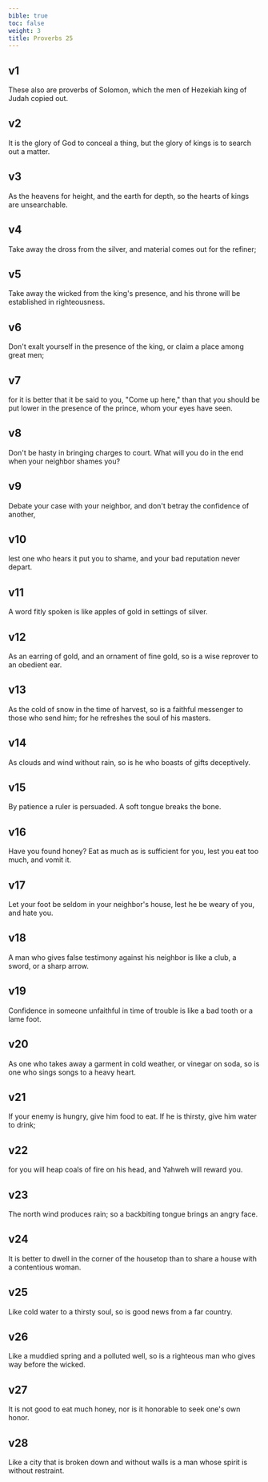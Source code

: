 ```yaml
---
bible: true
toc: false
weight: 3
title: Proverbs 25
---
```




## v1 
These also are proverbs of Solomon, which the men of Hezekiah king of Judah copied out. 

## v2 
It is the glory of God to conceal a thing, but the glory of kings is to search out a matter. 

## v3 
As the heavens for height, and the earth for depth, so the hearts of kings are unsearchable. 

## v4 
Take away the dross from the silver, and material comes out for the refiner; 

## v5 
Take away the wicked from the king's presence, and his throne will be established in righteousness. 

## v6 
Don't exalt yourself in the presence of the king, or claim a place among great men; 

## v7 
for it is better that it be said to you, "Come up here," than that you should be put lower in the presence of the prince, whom your eyes have seen. 

## v8 
Don't be hasty in bringing charges to court. What will you do in the end when your neighbor shames you? 

## v9 
Debate your case with your neighbor, and don't betray the confidence of another, 

## v10 
lest one who hears it put you to shame, and your bad reputation never depart. 

## v11 
A word fitly spoken is like apples of gold in settings of silver. 

## v12 
As an earring of gold, and an ornament of fine gold, so is a wise reprover to an obedient ear. 

## v13 
As the cold of snow in the time of harvest, so is a faithful messenger to those who send him; for he refreshes the soul of his masters. 

## v14 
As clouds and wind without rain, so is he who boasts of gifts deceptively. 

## v15 
By patience a ruler is persuaded. A soft tongue breaks the bone. 

## v16 
Have you found honey? Eat as much as is sufficient for you, lest you eat too much, and vomit it. 

## v17 
Let your foot be seldom in your neighbor's house, lest he be weary of you, and hate you. 

## v18 
A man who gives false testimony against his neighbor is like a club, a sword, or a sharp arrow. 

## v19 
Confidence in someone unfaithful in time of trouble is like a bad tooth or a lame foot. 

## v20 
As one who takes away a garment in cold weather, or vinegar on soda, so is one who sings songs to a heavy heart. 

## v21 
If your enemy is hungry, give him food to eat. If he is thirsty, give him water to drink; 

## v22 
for you will heap coals of fire on his head, and Yahweh will reward you. 

## v23 
The north wind produces rain; so a backbiting tongue brings an angry face. 

## v24 
It is better to dwell in the corner of the housetop than to share a house with a contentious woman. 

## v25 
Like cold water to a thirsty soul, so is good news from a far country. 

## v26 
Like a muddied spring and a polluted well, so is a righteous man who gives way before the wicked. 

## v27 
It is not good to eat much honey, nor is it honorable to seek one's own honor. 

## v28 
Like a city that is broken down and without walls is a man whose spirit is without restraint.
